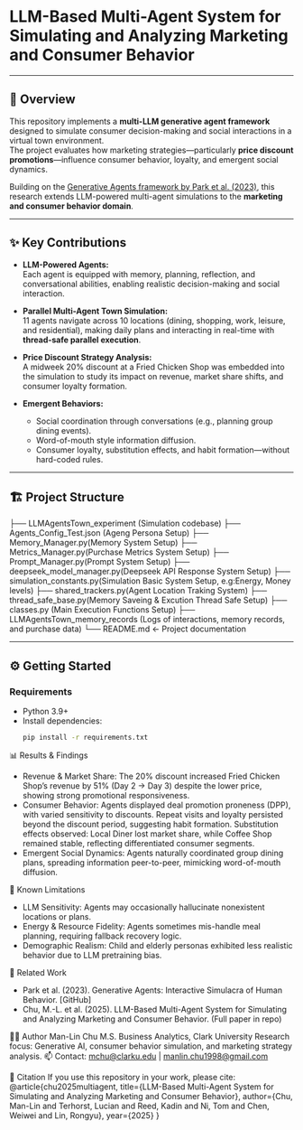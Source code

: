 # LLM-Based Multi-Agent System for Simulating and Analyzing Marketing and Consumer Behavior

---

## 📖 Overview  
This repository implements a **multi-LLM generative agent framework** designed to simulate consumer decision-making and social interactions in a virtual town environment.  
The project evaluates how marketing strategies—particularly **price discount promotions**—influence consumer behavior, loyalty, and emergent social dynamics.  

Building on the [Generative Agents framework by Park et al. (2023)](https://github.com/joonspk-research/generative_agents), this research extends LLM-powered multi-agent simulations to the **marketing and consumer behavior domain**.  

---

## ✨ Key Contributions  
- **LLM-Powered Agents:**  
  Each agent is equipped with memory, planning, reflection, and conversational abilities, enabling realistic decision-making and social interaction.  

- **Parallel Multi-Agent Town Simulation:**  
  11 agents navigate across 10 locations (dining, shopping, work, leisure, and residential), making daily plans and interacting in real-time with **thread-safe parallel execution**.  

- **Price Discount Strategy Analysis:**  
  A midweek 20% discount at a Fried Chicken Shop was embedded into the simulation to study its impact on revenue, market share shifts, and consumer loyalty formation.  

- **Emergent Behaviors:**  
  - Social coordination through conversations (e.g., planning group dining events).  
  - Word-of-mouth style information diffusion.  
  - Consumer loyalty, substitution effects, and habit formation—without hard-coded rules.  

---

## 🏗️ Project Structure  
├── LLMAgentsTown_experiment (Simulation codebase)
                            ├── Agents_Config_Test.json (Ageng Persona Setup)
                            ├── Memory_Manager.py(Memory System Setup)
                            ├── Metrics_Manager.py(Purchase Metrics System Setup)
                            ├── Prompt_Manager.py(Prompt System Setup)
                            ├── deepseek_model_manager.py(Deepseek API Response System Setup)
                            ├── simulation_constants.py(Simulation Basic System Setup, e.g:Energy, Money levels)
                            ├── shared_trackers.py(Agent Location Traking System)
                            ├── thread_safe_base.py(Memory Saveing & Excution Thread Safe Setup)
                            ├── classes.py (Main Execution Functions Setup)
├── LLMAgentsTown_memory_records (Logs of interactions, memory records, and purchase data)
└── README.md ← Project documentation


---

## ⚙️ Getting Started  

### Requirements  
- Python 3.9+  
- Install dependencies:  
  ```bash
  pip install -r requirements.txt


📊 Results & Findings
- Revenue & Market Share:
The 20% discount increased Fried Chicken Shop’s revenue by 51% (Day 2 → Day 3) despite the lower price, showing strong promotional responsiveness.
- Consumer Behavior:
Agents displayed deal promotion proneness (DPP), with varied sensitivity to discounts.
Repeat visits and loyalty persisted beyond the discount period, suggesting habit formation.
Substitution effects observed: Local Diner lost market share, while Coffee Shop remained stable, reflecting differentiated consumer segments.
- Emergent Social Dynamics:
Agents naturally coordinated group dining plans, spreading information peer-to-peer, mimicking word-of-mouth diffusion.

📌 Known Limitations
- LLM Sensitivity: Agents may occasionally hallucinate nonexistent locations or plans.
- Energy & Resource Fidelity: Agents sometimes mis-handle meal planning, requiring fallback recovery logic.
- Demographic Realism: Child and elderly personas exhibited less realistic behavior due to LLM pretraining bias.

📂 Related Work
- Park et al. (2023). Generative Agents: Interactive Simulacra of Human Behavior. [GitHub]
- Chu, M.-L. et al. (2025). LLM-Based Multi-Agent System for Simulating and Analyzing Marketing and Consumer Behavior. (Full paper in repo)

👩‍💻 Author
Man-Lin Chu
M.S. Business Analytics, Clark University
Research focus: Generative AI, consumer behavior simulation, and marketing strategy analysis.
📫 Contact: mchu@clarku.edu | manlin.chu1998@gmail.com

📜 Citation
If you use this repository in your work, please cite:
@article{chu2025multiagent,
  title={LLM-Based Multi-Agent System for Simulating and Analyzing Marketing and Consumer Behavior},
  author={Chu, Man-Lin and Terhorst, Lucian and Reed, Kadin and Ni, Tom and Chen, Weiwei and Lin, Rongyu},
  year={2025}
}
